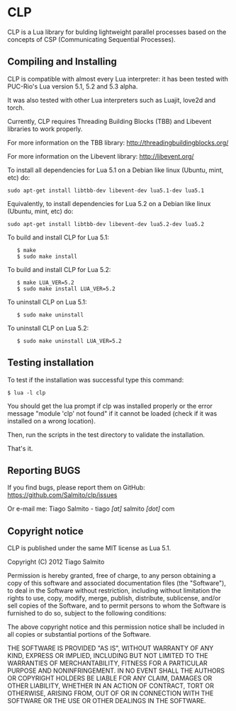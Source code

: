 # CLP
CLP is a Lua library for bulding lightweight parallel processes based on the concepts of CSP (Communicating Sequential Processes).

## Compiling and Installing
CLP is compatible with almost every Lua interpreter: it has been tested with PUC-Rio's Lua version 5.1, 5.2 and 5.3 alpha.

It was also tested with other  Lua interpreters such as Luajit, love2d and torch.

Currently, CLP requires Threading Building Blocks (TBB) and Libevent libraries to work properly.

For more information on the TBB library: http://threadingbuildingblocks.org/

For more information on the Libevent library: http://libevent.org/

To install all dependencies for Lua 5.1 on a Debian like linux (Ubuntu, mint, etc) do: 
```
sudo apt-get install libtbb-dev libevent-dev lua5.1-dev lua5.1
```

Equivalently, to install dependencies for Lua 5.2 on a Debian like linux (Ubuntu, mint, etc) do: 
```
sudo apt-get install libtbb-dev libevent-dev lua5.2-dev lua5.2
```

To build and install CLP for Lua 5.1:
```
   $ make
   $ sudo make install
```

To build and install CLP for Lua 5.2:
```
   $ make LUA_VER=5.2
   $ sudo make install LUA_VER=5.2
```

To uninstall CLP on Lua 5.1:
```
   $ sudo make uninstall
```

To uninstall CLP on Lua 5.2:
```
   $ sudo make uninstall LUA_VER=5.2
```

## Testing installation
To test if the installation was successful type this command:

```
$ lua -l clp
```

You should get the lua prompt if clp was installed properly or the error message "module 'clp' not found"  if it cannot be loaded (check if it was installed on a wrong location).

Then, run the scripts in the test directory to validate the installation.

That's it.

## Reporting BUGS
If you find bugs, please report them on GitHub: https://github.com/Salmito/clp/issues

Or e-mail me: Tiago Salmito - tiago _[at]_ salmito _[dot]_ com

## Copyright notice
CLP is published under the same MIT license as Lua 5.1.

Copyright (C) 2012 Tiago Salmito

Permission is hereby granted, free of charge, to any person obtaining a copy
of this software and associated documentation files (the "Software"), to deal
in the Software without restriction, including without limitation the rights
to use, copy, modify, merge, publish, distribute, sublicense, and/or sell
copies of the Software, and to permit persons to whom the Software is
furnished to do so, subject to the following conditions:

The above copyright notice and this permission notice shall be included in
all copies or substantial portions of the Software.

THE SOFTWARE IS PROVIDED "AS IS", WITHOUT WARRANTY OF ANY KIND, EXPRESS OR
IMPLIED, INCLUDING BUT NOT LIMITED TO THE WARRANTIES OF MERCHANTABILITY,
FITNESS FOR A PARTICULAR PURPOSE AND NONINFRINGEMENT.  IN NO EVENT SHALL THE
AUTHORS OR COPYRIGHT HOLDERS BE LIABLE FOR ANY CLAIM, DAMAGES OR OTHER
LIABILITY, WHETHER IN AN ACTION OF CONTRACT, TORT OR OTHERWISE, ARISING FROM,
OUT OF OR IN CONNECTION WITH THE SOFTWARE OR THE USE OR OTHER DEALINGS IN
THE SOFTWARE.
